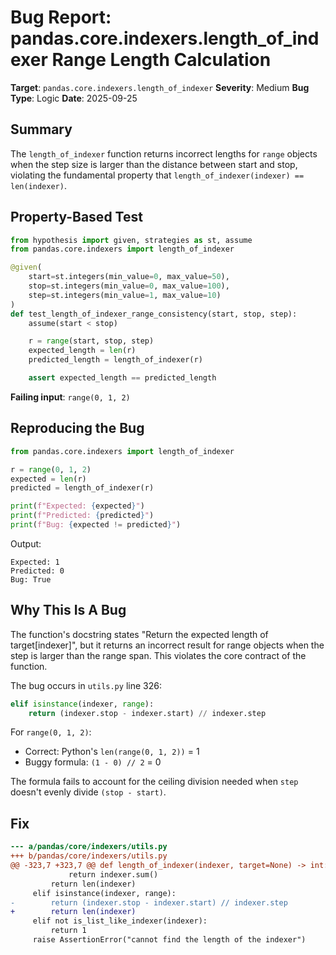 # Bug Report: pandas.core.indexers.length_of_indexer Range Length Calculation

**Target**: `pandas.core.indexers.length_of_indexer`
**Severity**: Medium
**Bug Type**: Logic
**Date**: 2025-09-25

## Summary

The `length_of_indexer` function returns incorrect lengths for `range` objects when the step size is larger than the distance between start and stop, violating the fundamental property that `length_of_indexer(indexer) == len(indexer)`.

## Property-Based Test

```python
from hypothesis import given, strategies as st, assume
from pandas.core.indexers import length_of_indexer

@given(
    start=st.integers(min_value=0, max_value=50),
    stop=st.integers(min_value=0, max_value=100),
    step=st.integers(min_value=1, max_value=10)
)
def test_length_of_indexer_range_consistency(start, stop, step):
    assume(start < stop)

    r = range(start, stop, step)
    expected_length = len(r)
    predicted_length = length_of_indexer(r)

    assert expected_length == predicted_length
```

**Failing input**: `range(0, 1, 2)`

## Reproducing the Bug

```python
from pandas.core.indexers import length_of_indexer

r = range(0, 1, 2)
expected = len(r)
predicted = length_of_indexer(r)

print(f"Expected: {expected}")
print(f"Predicted: {predicted}")
print(f"Bug: {expected != predicted}")
```

Output:
```
Expected: 1
Predicted: 0
Bug: True
```

## Why This Is A Bug

The function's docstring states "Return the expected length of target[indexer]", but it returns an incorrect result for range objects when the step is larger than the range span. This violates the core contract of the function.

The bug occurs in `utils.py` line 326:

```python
elif isinstance(indexer, range):
    return (indexer.stop - indexer.start) // indexer.step
```

For `range(0, 1, 2)`:
- Correct: Python's `len(range(0, 1, 2))` = 1
- Buggy formula: `(1 - 0) // 2` = 0

The formula fails to account for the ceiling division needed when `step` doesn't evenly divide `(stop - start)`.

## Fix

```diff
--- a/pandas/core/indexers/utils.py
+++ b/pandas/core/indexers/utils.py
@@ -323,7 +323,7 @@ def length_of_indexer(indexer, target=None) -> int:
             return indexer.sum()
         return len(indexer)
     elif isinstance(indexer, range):
-        return (indexer.stop - indexer.start) // indexer.step
+        return len(indexer)
     elif not is_list_like_indexer(indexer):
         return 1
     raise AssertionError("cannot find the length of the indexer")
```